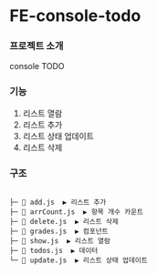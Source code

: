 # FE-console-todo

### 프로젝트 소개
console TODO

### 기능
1. 리스트 열람
2. 리스트 추가
3. 리스트 상태 업데이트
4. 리스트 삭제

### 구조
```

├─ 📃 add.js  ▶️ 리스트 추가
├─ 📃 arrCount.js  ▶️ 항목 개수 카운트
├─ 📃 delete.js  ▶️ 리스트 삭제
├─ 📃 grades.js  ▶️ 컴포넌트
├─ 📃 show.js  ▶️ 리스트 열람
├─ 📃 todos.js  ▶️ 데이터
└─ 📃 update.js  ▶️ 리스트 상태 업데이트
```
